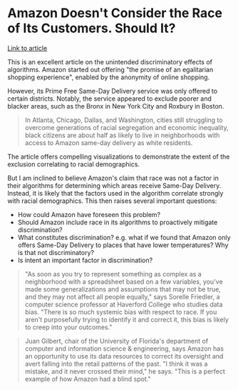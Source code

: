 # Amazon Doesn't Consider the Race of Its Customers. Should It?

[Link to article](https://www.bloomberg.com/graphics/2016-amazon-same-day/)

This is an excellent article on the unintended discriminatory effects of algorithms. Amazon started out offering "the promise of an egalitarian shopping experience", enabled by the anonymity of online shopping.

However, its Prime Free Same-Day Delivery service was only offered to certain districts. Notably, the service appeared to exclude poorer and blacker areas, such as the Bronx in New York City and Roxbury in Boston.

> In Atlanta, Chicago, Dallas, and Washington, cities still struggling to overcome generations of racial segregation and economic inequality, black citizens are about half as likely to live in neighborhoods with access to Amazon same-day delivery as white residents.

The article offers compelling visualizations to demonstrate the extent of the exclusion correlating to racial demographics.

But I am inclined to believe Amazon's claim that race was not a factor in their algorithms for determining which areas receive Same-Day Delivery. Instead, it is likely that the factors used in the algorithm correlate strongly with racial demographics. This then raises several important questions:

- How could Amazon have foreseen this problem?
- Should Amazon include race in its algorithms to proactively mitigate discrimination?
- What constitutes discrimination? e.g. what if we found that Amazon only offers Same-Day Delivery to places that have lower temperatures? Why is that not discriminatory?
- Is intent an important factor in discrimination?

> "As soon as you try to represent something as complex as a neighborhood with a spreadsheet based on a few variables, you've made some generalizations and assumptions that may not be true, and they may not affect all people equally," says Sorelle Friedler, a computer science professor at Haverford College who studies data bias. "There is so much systemic bias with respect to race. If you aren't purposefully trying to identify it and correct it, this bias is likely to creep into your outcomes."

> Juan Gilbert, chair of the University of Florida's department of computer and information science & engineering, says Amazon has an opportunity to use its data resources to correct its oversight and avert falling into the retail patterns of the past. "I think it was a mistake, and it never crossed their mind," he says. "This is a perfect example of how Amazon had a blind spot."
